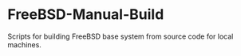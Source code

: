 # FreeBSD-Manual-Build
Scripts for building FreeBSD base system from source code for local machines.

